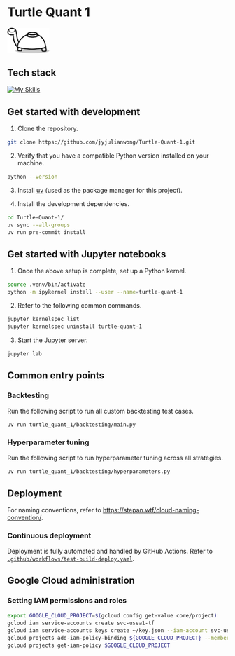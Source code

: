 # Turtle Quant 1

<img src="docs/turtle.webp" alt="drawing" style="width:96px;"/>

## Tech stack

[![My Skills](https://skillicons.dev/icons?i=docker,gcp,githubactions,py,terraform)](https://skillicons.dev)

## Get started with development

1. Clone the repository.

```bash
git clone https://github.com/jyjulianwong/Turtle-Quant-1.git
```

2. Verify that you have a compatible Python version installed on your machine.
```bash
python --version
```

3. Install [uv](https://github.com/astral-sh/uv) (used as the package manager for this project).

4. Install the development dependencies.
```bash
cd Turtle-Quant-1/
uv sync --all-groups
uv run pre-commit install
```

## Get started with Jupyter notebooks

1. Once the above setup is complete, set up a Python kernel.
```bash
source .venv/bin/activate
python -m ipykernel install --user --name=turtle-quant-1
```

2. Refer to the following common commands.
```bash
jupyter kernelspec list
jupyter kernelspec uninstall turtle-quant-1
```

3. Start the Jupyter server.
```bash
jupyter lab
```

## Common entry points

### Backtesting

Run the following script to run all custom backtesting test cases.
```bash
uv run turtle_quant_1/backtesting/main.py
```

### Hyperparameter tuning

Run the following script to run hyperparameter tuning across all strategies.
```bash
uv run turtle_quant_1/backtesting/hyperparameters.py
```

## Deployment

For naming conventions, refer to https://stepan.wtf/cloud-naming-convention/.

### Continuous deployment

Deployment is fully automated and handled by GitHub Actions. Refer to [`.github/workflows/test-build-deploy.yaml`](.github/workflows/test-build-deploy.yaml).

## Google Cloud administration

### Setting IAM permissions and roles

```bash
export GOOGLE_CLOUD_PROJECT=$(gcloud config get-value core/project)
gcloud iam service-accounts create svc-usea1-tf
gcloud iam service-accounts keys create ~/key.json --iam-account svc-usea1-tf@${GOOGLE_CLOUD_PROJECT}.iam.gserviceaccount.com
gcloud projects add-iam-policy-binding ${GOOGLE_CLOUD_PROJECT} --member "serviceAccount:svc-usea1-tf@${GOOGLE_CLOUD_PROJECT}.iam.gserviceaccount.com" --role "roles/bigquery.user"
gcloud projects get-iam-policy $GOOGLE_CLOUD_PROJECT
```
